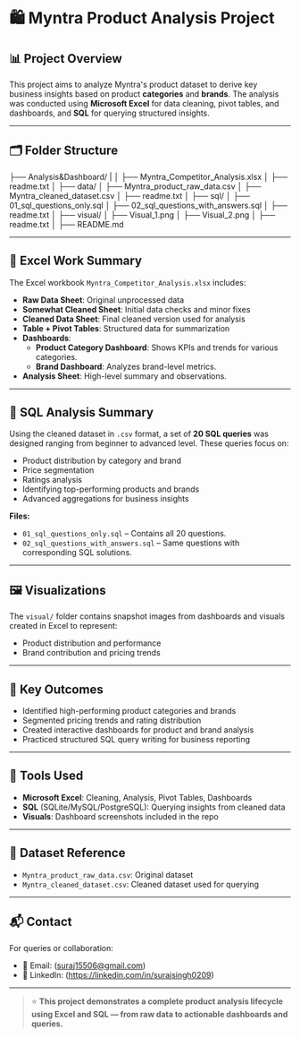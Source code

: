 # 🛍️ Myntra Product Analysis Project

## 📊 Project Overview

This project aims to analyze Myntra's product dataset to derive key business insights based on product **categories** and **brands**. The analysis was conducted using **Microsoft Excel** for data cleaning, pivot tables, and dashboards, and **SQL** for querying structured insights.

---

## 🗂️ Folder Structure

├── Analysis&Dashboard/
|
│ ├── Myntra_Competitor_Analysis.xlsx
│ ├── readme.txt
│
├── data/
│ ├── Myntra_product_raw_data.csv
│ ├── Myntra_cleaned_dataset.csv
│ ├── readme.txt
│
├── sql/
│ ├── 01_sql_questions_only.sql
│ ├── 02_sql_questions_with_answers.sql
│ ├── readme.txt
│
├── visual/
│ ├── Visual_1.png
│ ├── Visual_2.png
│ ├── readme.txt
│
├── README.md


---

## 🧹 Excel Work Summary

The Excel workbook `Myntra_Competitor_Analysis.xlsx` includes:

- **Raw Data Sheet**: Original unprocessed data
- **Somewhat Cleaned Sheet**: Initial data checks and minor fixes
- **Cleaned Data Sheet**: Final cleaned version used for analysis
- **Table + Pivot Tables**: Structured data for summarization
- **Dashboards**:
  - **Product Category Dashboard**: Shows KPIs and trends for various categories.
  - **Brand Dashboard**: Analyzes brand-level metrics.
- **Analysis Sheet**: High-level summary and observations.

---

## 🧠 SQL Analysis Summary

Using the cleaned dataset in `.csv` format, a set of **20 SQL queries** was designed ranging from beginner to advanced level. These queries focus on:

- Product distribution by category and brand
- Price segmentation
- Ratings analysis
- Identifying top-performing products and brands
- Advanced aggregations for business insights

**Files:**
- `01_sql_questions_only.sql` – Contains all 20 questions.
- `02_sql_questions_with_answers.sql` – Same questions with corresponding SQL solutions.

---

## 🖼️ Visualizations

The `visual/` folder contains snapshot images from dashboards and visuals created in Excel to represent:

- Product distribution and performance
- Brand contribution and pricing trends

---

## 🚀 Key Outcomes

- Identified high-performing product categories and brands
- Segmented pricing trends and rating distribution
- Created interactive dashboards for product and brand analysis
- Practiced structured SQL query writing for business reporting

---

## 📌 Tools Used

- **Microsoft Excel**: Cleaning, Analysis, Pivot Tables, Dashboards
- **SQL** (SQLite/MySQL/PostgreSQL): Querying insights from cleaned data
- **Visuals**: Dashboard screenshots included in the repo

---

## 📁 Dataset Reference

- `Myntra_product_raw_data.csv`: Original dataset
- `Myntra_cleaned_dataset.csv`: Cleaned dataset used for querying

---

## 📬 Contact

For queries or collaboration:
- 📧 Email: (suraj15506@gmail.com)
- 💼 LinkedIn: (https://linkedin.com/in/surajsingh0209)

---

> ⭐ **This project demonstrates a complete product analysis lifecycle using Excel and SQL — from raw data to actionable dashboards and queries.**
